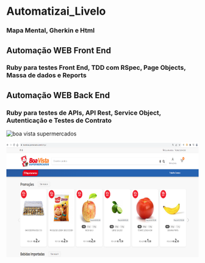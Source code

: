 # Automatizai_Livelo
### Mapa Mental, Gherkin e Html
## Automação WEB Front End
### Ruby para testes Front End, TDD com RSpec, Page Objects, Massa de dados e Reports
## Automação WEB Back End
### Ruby para testes de APIs, API Rest, Service Object, Autenticação e Testes de Contrato

![boa vista supermercados](src="https://github.com/cristiancfe/Automatizai_Livelo/blob/main/imagens/Site_Boa_Vista%20Supermercados.png")

<p align="center">
  <img width="780" height="300" src="https://github.com/cristiancfe/Automatizai_Livelo/blob/main/imagens/Site_Boa_Vista%20Supermercados.png">
</p>

